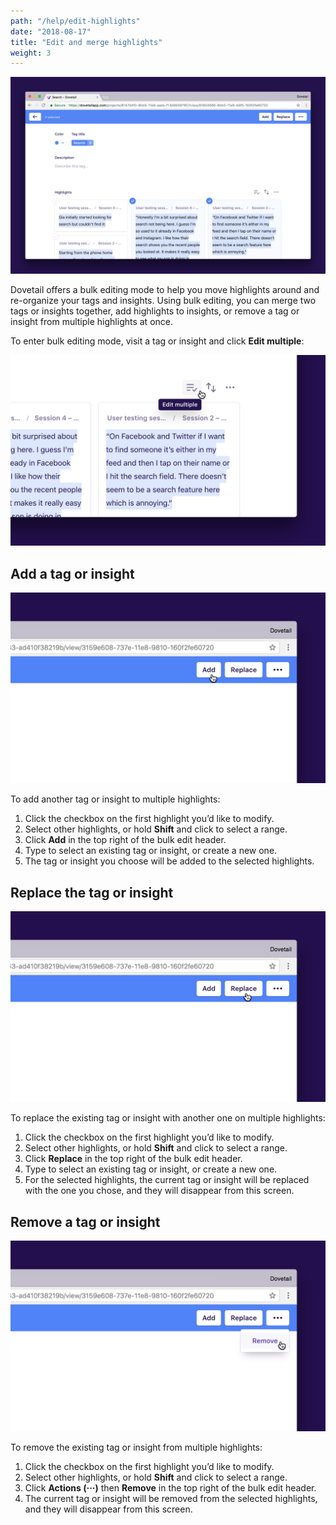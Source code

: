 ```yaml
---
path: "/help/edit-highlights"
date: "2018-08-17"
title: "Edit and merge highlights"
weight: 3
---
```


![Screenshot of multiple selected highlights](./bulk-edit.png)

Dovetail offers a bulk editing mode to help you move highlights around and re-organize your tags and insights. Using bulk editing, you can merge two tags or insights together, add highlights to insights, or remove a tag or insight from multiple highlights at once.

To enter bulk editing mode, visit a tag or insight and click **Edit multiple**:

![Screenshot of the ‘Edit multiple’ button on a tag or insight](./edit-multiple.png)

## Add a tag or insight

![Screenshot of cursor over the add button](./add.png)

To add another tag or insight to multiple highlights:

1.  Click the checkbox on the first highlight you’d like to modify.
1.  Select other highlights, or hold **Shift** and click to select a range.
1.  Click **Add** in the top right of the bulk edit header.
1.  Type to select an existing tag or insight, or create a new one.
1.  The tag or insight you choose will be added to the selected highlights.

## Replace the tag or insight

![Screenshot of cursor over the replace button](./replace.png)

To replace the existing tag or insight with another one on multiple highlights:

1.  Click the checkbox on the first highlight you’d like to modify.
1.  Select other highlights, or hold **Shift** and click to select a range.
1.  Click **Replace** in the top right of the bulk edit header.
1.  Type to select an existing tag or insight, or create a new one.
1.  For the selected highlights, the current tag or insight will be replaced with the one you chose, and they will disappear from this screen.

## Remove a tag or insight

![Screenshot of cursor over the remove button](./remove.png)

To remove the existing tag or insight from multiple highlights:

1.  Click the checkbox on the first highlight you’d like to modify.
1.  Select other highlights, or hold **Shift** and click to select a range.
1.  Click **Actions (···)** then **Remove** in the top right of the bulk edit header.
1.  The current tag or insight will be removed from the selected highlights, and they will disappear from this screen.

